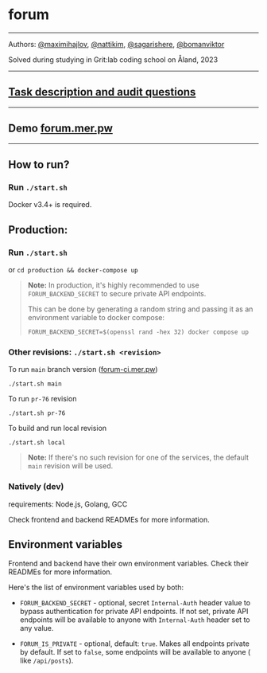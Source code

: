 # forum

---

Authors:  [@maximihajlov](https://github.com/maximihajlov), 
          [@nattikim](https://github.com/nattikim), 
          [@sagarishere](https://github.com/sagarishere), 
          [@bomanviktor](https://github.com/bomanviktor)

Solved during studying in Grit:lab coding school on Åland, 2023

---

## [Task description and audit questions](https://github.com/01-edu/public/tree/master/subjects/real-time-forum)

---

## Demo [forum.mer.pw](https://forum.mer.pw/)

---

## How to run?

### Run `./start.sh`

Docker v3.4+ is required.

## Production:

### Run `./start.sh`

or `cd production && docker-compose up`

> **Note:** In production, it's highly recommended to use `FORUM_BACKEND_SECRET` to secure private API endpoints.
>
> This can be done by generating a random string and passing it as an environment variable to docker compose:
>
> `FORUM_BACKEND_SECRET=$(openssl rand -hex 32) docker compose up`

### Other revisions: `./start.sh <revision>`

To run `main` branch version ([forum-ci.mer.pw](https://forum-ci.mer.pw))

```shell
./start.sh main
```

To run `pr-76` revision

```shell
./start.sh pr-76
```

To build and run local revision

```shell
./start.sh local
```

> **Note:** If there's no such revision for one of the services, the default `main` revision will be used.

### Natively (dev)

requirements: Node.js, Golang, GCC

Check frontend and backend READMEs for more information.

## Environment variables

Frontend and backend have their own environment variables. Check their READMEs for more information.

Here's the list of environment variables used by both:

- `FORUM_BACKEND_SECRET` - optional, secret `Internal-Auth` header value to bypass authentication for private API
  endpoints. If not set, private API endpoints will be available to anyone with `Internal-Auth` header set to any value.

- `FORUM_IS_PRIVATE` - optional, default: `true`.
  Makes all endpoints private by default. If set to `false`, some endpoints will be available to anyone (
  like `/api/posts`).
